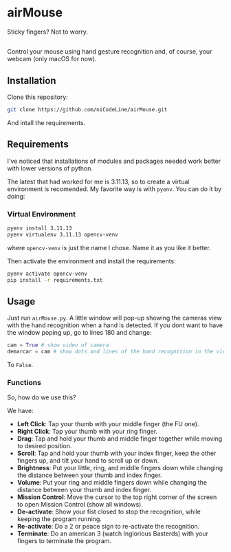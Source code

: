 # airMouse
Sticky fingers? Not to worry.

##
Control your mouse using hand gesture recognition and, of course, your webcam (only macOS for now).

## Installation
Clone this repository:

```bash
git clone https://github.com/niCodeLine/airMouse.git
```
And intall the requirements.

## Requirements
I've noticed that installations of modules and packages needed work better with lower versions of python.

The latest that had worked for me is 3.11.13, so to create a virtual environment is recomended. My favorite way is with ```pyenv```.
You can do it by doing:

### Virtual Environment
```bash
pyenv install 3.11.13
pyenv virtualenv 3.11.13 opencv-venv
```

where ```opencv-venv``` is just the name I chose. Name it as you like it better.

Then activate the environment and install the requirements:

```bash
pyenv activate opencv-venv
pip install -r requirements.txt
```

## Usage

Just run ```airMouse.py```. A little window will pop-up showing the cameras view with the hand recognition when a hand is detected.
If you dont want to have the window poping up, go to lines 180 and change:

```python
cam = True # show video of camera
demarcar = cam # show dots and lines of the hand recognition in the video
```

To ```False```.

### Functions

So, how do we use this?

We have:
- **Left Click**: Tap your thumb with your middle finger (the FU one).
- **Right Click**: Tap your thumb with your ring finger.
- **Drag**: Tap and hold your thumb and middle finger together while moving to desired position.
- **Scroll**: Tap and hold your thumb with your index finger, keep the other fingers up, and tilt your hand to scroll up or down.
- **Brightness**: Put your little, ring, and middle fingers down while changing the distance between your thumb and index finger.
- **Volume**: Put your ring and middle fingers down while changing the distance between your thumb and index finger.
- **Mission Control**: Move the cursor to the top right corner of the screen to open Mission Control (show all windows).
- **De-activate**: Show your fist closed to stop the recognition, while keeping the program running.
- **Re-activate**: Do a 2 or peace sign to re-activate the recognition.
- **Terminate**: Do an american 3 (watch Inglorious Basterds) with your fingers to terminate the program.
